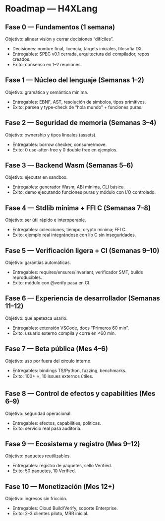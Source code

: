 # Roadmap — H4XLang

## Fase 0 — Fundamentos (1 semana)
Objetivo: alinear visión y cerrar decisiones “difíciles”.
- Decisiones: nombre final, licencia, targets iniciales, filosofía DX.
- Entregables: SPEC v0.1 cerrada, arquitectura del compilador, repos creados.
- Éxito: consenso en 1–2 reuniones.

## Fase 1 — Núcleo del lenguaje (Semanas 1–2)
Objetivo: gramática y semántica mínima.
- Entregables: EBNF, AST, resolución de símbolos, tipos primitivos.
- Éxito: parsea y type-check de “hola mundo” + funciones puras.

## Fase 2 — Seguridad de memoria (Semanas 3–4)
Objetivo: ownership y tipos lineales (assets).
- Entregables: borrow checker, consume/move.
- Éxito: 0 use-after-free y 0 double free en ejemplos.

## Fase 3 — Backend Wasm (Semanas 5–6)
Objetivo: ejecutar en sandbox.
- Entregables: generador Wasm, ABI mínima, CLI básica.
- Éxito: demo ejecutando funciones puras y módulo con I/O controlado.

## Fase 4 — Stdlib mínima + FFI C (Semanas 7–8)
Objetivo: ser útil rápido e interoperable.
- Entregables: colecciones, tiempo, crypto mínima; FFI C.
- Éxito: ejemplo real integrándose con lib C sin inseguridades.

## Fase 5 — Verificación ligera + CI (Semanas 9–10)
Objetivo: garantías automáticas.
- Entregables: requires/ensures/invariant, verificador SMT, builds reproducibles.
- Éxito: módulo con @verify pasa en CI.

## Fase 6 — Experiencia de desarrollador (Semanas 11–12)
Objetivo: que apetezca usarlo.
- Entregables: extensión VSCode, docs “Primeros 60 min”.
- Éxito: usuario externo compila y corre en <60 min.

## Fase 7 — Beta pública (Mes 4–6)
Objetivo: uso por fuera del círculo interno.
- Entregables: bindings TS/Python, fuzzing, benchmarks.
- Éxito: 100+ ⭐️, 10 issues externos útiles.

## Fase 8 — Control de efectos y capabilities (Mes 6–9)
Objetivo: seguridad operacional.
- Entregables: efectos, capabilities, políticas.
- Éxito: servicio real pasa auditoría.

## Fase 9 — Ecosistema y registro (Mes 9–12)
Objetivo: paquetes reutilizables.
- Entregables: registro de paquetes, sello Verified.
- Éxito: 50 paquetes, 10 Verified.

## Fase 10 — Monetización (Mes 12+)
Objetivo: ingresos sin fricción.
- Entregables: Cloud Build/Verify, soporte Enterprise.
- Éxito: 2–3 clientes piloto, MRR inicial.
